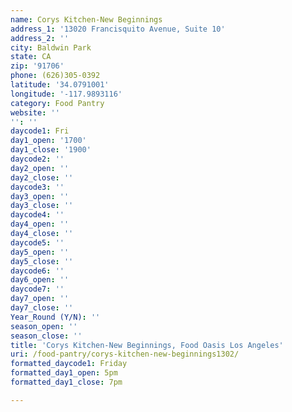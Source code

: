 ```yaml
---
name: Corys Kitchen-New Beginnings
address_1: '13020 Francisquito Avenue, Suite 10'
address_2: ''
city: Baldwin Park
state: CA
zip: '91706'
phone: (626)305-0392
latitude: '34.0791001'
longitude: '-117.9893116'
category: Food Pantry
website: ''
'': ''
daycode1: Fri
day1_open: '1700'
day1_close: '1900'
daycode2: ''
day2_open: ''
day2_close: ''
daycode3: ''
day3_open: ''
day3_close: ''
daycode4: ''
day4_open: ''
day4_close: ''
daycode5: ''
day5_open: ''
day5_close: ''
daycode6: ''
day6_open: ''
daycode7: ''
day7_open: ''
day7_close: ''
Year_Round (Y/N): ''
season_open: ''
season_close: ''
title: 'Corys Kitchen-New Beginnings, Food Oasis Los Angeles'
uri: /food-pantry/corys-kitchen-new-beginnings1302/
formatted_daycode1: Friday
formatted_day1_open: 5pm
formatted_day1_close: 7pm

---
```

